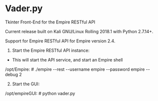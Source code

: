 # Vader.py
Tkinter Front-End for the Empire RESTful API

Current release built on Kali GNU/Linux Rolling 2018.1 with Python 2.7.14+.

Support for Empire RESTful API for Empire version 2.4.

1. Start the Empire RESTful API instance:
* This will start the API service, and start an Empire shell

/opt/Empire: # ./empire --rest --username empire --password empire --debug 2

2. Start the GUI:

/opt/empireGUI: # python vader.py
